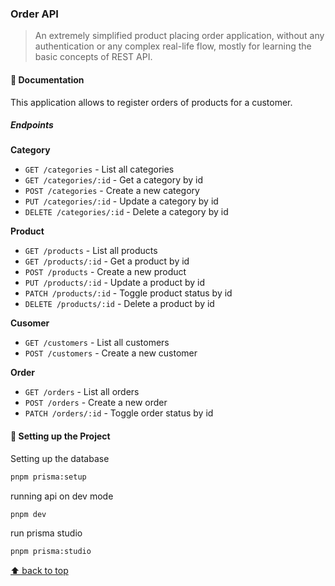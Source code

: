 
### Order API

> An extremely simplified product placing order application, without any authentication or any complex real-life flow, mostly for learning the basic concepts of REST API.

#### :book: Documentation

This application allows to register orders of products for a customer.

##### Endpoints

**Category**
- `GET /categories` - List all categories
- `GET /categories/:id` - Get a category by id
- `POST /categories` - Create a new category
- `PUT /categories/:id` - Update a category by id
- `DELETE /categories/:id` - Delete a category by id

**Product**
- `GET /products` - List all products
- `GET /products/:id` - Get a product by id
- `POST /products` - Create a new product
- `PUT /products/:id` - Update a product by id
- `PATCH /products/:id` - Toggle product status by id
- `DELETE /products/:id` - Delete a product by id

**Cusomer**
- `GET /customers` - List all customers
- `POST /customers` - Create a new customer

**Order**
- `GET /orders` - List all orders
- `POST /orders` - Create a new order
- `PATCH /orders/:id` - Toggle order status by id


#### :wrench: Setting up the Project

Setting up the database
```sh
pnpm prisma:setup
```
running api on dev mode
```sh
pnpm dev
```
run prisma studio
```sh
pnpm prisma:studio
```

[⬆ back to top](#order-api)
